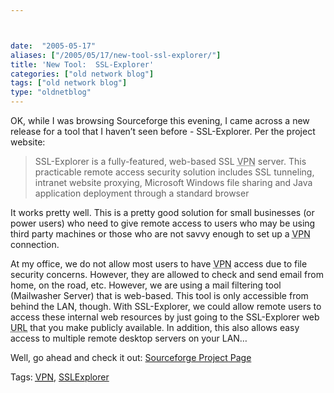 ```yaml
---



date:  "2005-05-17"
aliases: ["/2005/05/17/new-tool-ssl-explorer/"]
title: 'New Tool:  SSL-Explorer'
categories: ["old network blog"]
tags: ["old network blog"]
type: "oldnetblog"
---
```

OK, while I was browsing Sourceforge this evening, I came across a new release for a tool that I haven’t seen before - SSL-Explorer.  Per the project website:


<blockquote>SSL-Explorer is a fully-featured, web-based SSL <acronym title="Virtual Private Network">VPN</acronym> server. This practicable remote access security solution includes SSL tunneling, intranet website proxying, Microsoft Windows file sharing and Java application deployment through a standard browser

</blockquote>
It works pretty well.  This is a pretty good solution for small businesses (or power users) who need to give remote access to users who may be using third party machines or those who are not savvy enough to set up a <acronym title="Virtual Private Network">VPN</acronym> connection.


At my office, we do not allow most users to have <acronym title="Virtual Private Network">VPN</acronym> access due to file security concerns.  However, they are allowed to check and send email from home, on the road, etc.  However, we are using a mail filtering tool (Mailwasher Server) that is web-based.  This tool is only accessible from behind the LAN, though.  With SSL-Explorer, we could allow remote users to access these internal web resources by just going to the SSL-Explorer web <acronym title="Uniform Resource Locator">URL</acronym> that you make publicly available.  In addition, this also allows easy access to multiple remote desktop servers on your LAN…


Well, go ahead and check it out:  <a href="http://sourceforge.net/projects/sslexplorer/">Sourceforge Project Page</a>


Tags: <a title="See the Technorati tag page for 'VPN'." rel="tag" href="http://technorati.com/tag/VPN"><acronym title="Virtual Private Network">VPN</acronym></a>, <a title="See the Technorati tag page for 'SSLExplorer'." rel="tag" href="http://technorati.com/tag/SSLExplorer">SSLExplorer</a>


